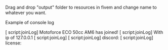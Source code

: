 Drag and drop "output" folder to resources in fivem and change name to whatever you want. 

Example of console log

[      script:joinLog] Motoforce ECO 50cc AM6 has joined! 
[      script:joinLog] With ip of 127.0.0.1 
[      script:joinLog] 
[      script:joinLog] discord:
[      script:joinLog] license:
